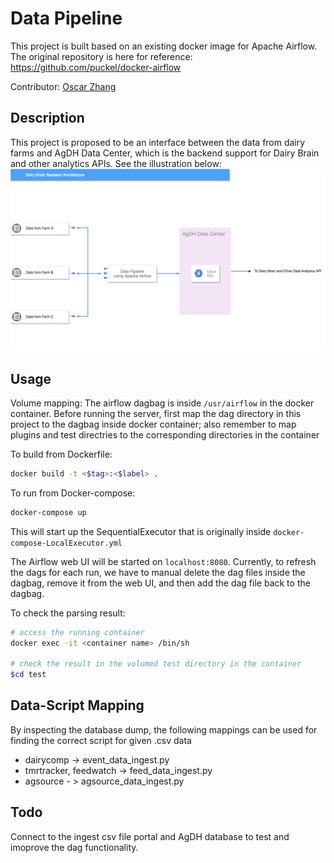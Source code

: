 # Data Pipeline
This project is built based on an existing docker image for Apache Airflow. 
The original repository is here for reference: <br />
https://github.com/puckel/docker-airflow

Contributor: [Oscar Zhang](https://github.com/OscarTHZhang)

## Description
This project is proposed to be an interface between the data from dairy farms
and AgDH Data Center, which is the backend support for Dairy Brain and other analytics
APIs. See the illustration below: <br />
![alt text](flowchart.png "Architecture")
 
## Usage
Volume mapping:
The airflow dagbag is inside ```/usr/airflow``` in the docker container. Before running the server, first map the dag directory in this project to the dagbag inside docker container; also remember to map plugins and test directries to the corresponding directories in the container

To build from Dockerfile:
```bash
docker build -t <$tag>:<$label> .
```

To run from Docker-compose:
```bash
docker-compose up
```
This will start up the SequentialExecutor that is originally inside
```docker-compose-LocalExecutor.yml```

The Airflow web UI will be started on ```localhost:8080```. Currently,
to refresh the dags for each run, we have to manual delete the dag files inside
the dagbag, remove it from the web UI, and then add the dag file back to
the dagbag.

To check the parsing result:
```bash
# access the running container
docker exec -it <container name> /bin/sh 

# check the result in the volumed test directory in the container
$cd test
```

## Data-Script Mapping
By inspecting the database dump, the following mappings can be used for finding the correct script for given .csv data
* dairycomp -> event_data_ingest.py
* tmrtracker, feedwatch -> feed_data_ingest.py	
* agsource - > agsource_data_ingest.py

## Todo
Connect to the ingest csv file portal and AgDH database to test and imoprove the 
dag functionality.

